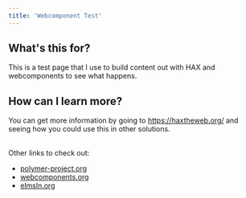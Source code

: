 ```yaml
---
title: 'Webcomponent Test'
---
```


<h2>What's this for?</h2>
<p>This is a test page that I use to build content out with HAX and webcomponents to see what happens.</p>
<h2>How can I learn more?</h2>
<p>You can get more information by going to <a href="https://haxtheweb.org/">https://haxtheweb.org/</a>&nbsp;and seeing how you could use this in other solutions.<div><br></div><div>Other links to check out:</div><div><ul><li><a href="https://polymer-project.org">polymer-project.org</a><br></li><li><a href="https://webcomponents.org">webcomponents.org</a><br></li><li><a href="https://www.elmsln.org/">elmsln.org</a></li></ul></div></p>

